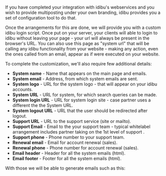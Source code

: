 <p>If you have completed your integration with idibu&#39;s webservices and you wish to provide multiposting under your own branding, idibu provides you a set of configuration tool to do that.</p>
<p>Once the arrangements for this are done, we will provide you with a custom idibu login script. Once put on your server, your clients will able to login to idibu without leaving your page - your url will always be present in the browser&#39;s URL. You can also use this page as &quot;system url&quot; that will be calling any idibu functionality from your website - making any action, even the ones called from an email, appear as if were executed on your website.</p>
<p>To complete the customization, we&#39;ll also require few additional details:</p>
<ul>
	<li>
		<b>System name</b> - Name that appears on the main page and emails.</li>
	<li>
		<b>System email</b> - Address, from which system emails are sent.</li>
	<li>
		<b>System logo</b> - URL for the system logo - that will appear on your idibu accounts.</li>
	<li>
		<b>System URL</b> - URL for system, for which search queries can be made.</li>
	<li>
		<b>System login URL</b> - URL for system login site - case partner uses a different the the System URL.</li>
	<li>
		<b>System logout URL</b> - URL that the user should be redirected after logout.</li>
	<li>
		<b>Support URL</b> - URL to the support service (site or mailto).</li>
	<li>
		<b>Support Email</b> - Email to the your support team - typical whitelabel arrangement includes partner taking on the 1st level of support .</li>
	<li>
		<b>Support phone</b> - Phone number to your support team.</li>
	<li>
		<b>Renewal email</b> - Email for account renewal (sales).</li>
	<li>
		<b>Renewal phone</b> - Phone number for account renewal (sales).</li>
	<li>
		<b>Email header</b> - Header for all the system emails (html).</li>
	<li>
		<b>Email footer</b> - Footer for all the system emails (html).</li>
</ul>
<p>With those we will be able to generate emails such as this:</p>
<p><img alt="" src="http://uk.idibu.com/images/stories/Portal_logos/example_email.png" /></p>

